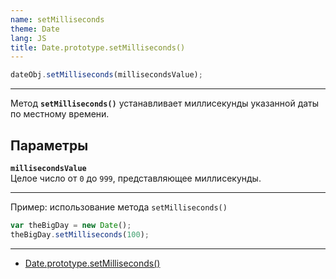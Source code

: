 ```yaml
---
name: setMilliseconds
theme: Date
lang: JS
title: Date.prototype.setMilliseconds()
---
```


```js
dateObj.setMilliseconds(millisecondsValue);
```

---

Метод **`setMilliseconds()`** устанавливает миллисекунды указанной даты по местному времени.

## Параметры

**`millisecondsValue`**<br />
Целое число от `0` до `999`, представляющее миллисекунды.

---

Пример: использование метода `setMilliseconds()`

```js
var theBigDay = new Date();
theBigDay.setMilliseconds(100);
```

---

- [Date.prototype.setMilliseconds()](https://developer.mozilla.org/ru/docs/Web/JavaScript/Reference/Global_Objects/Date/setMilliseconds)
